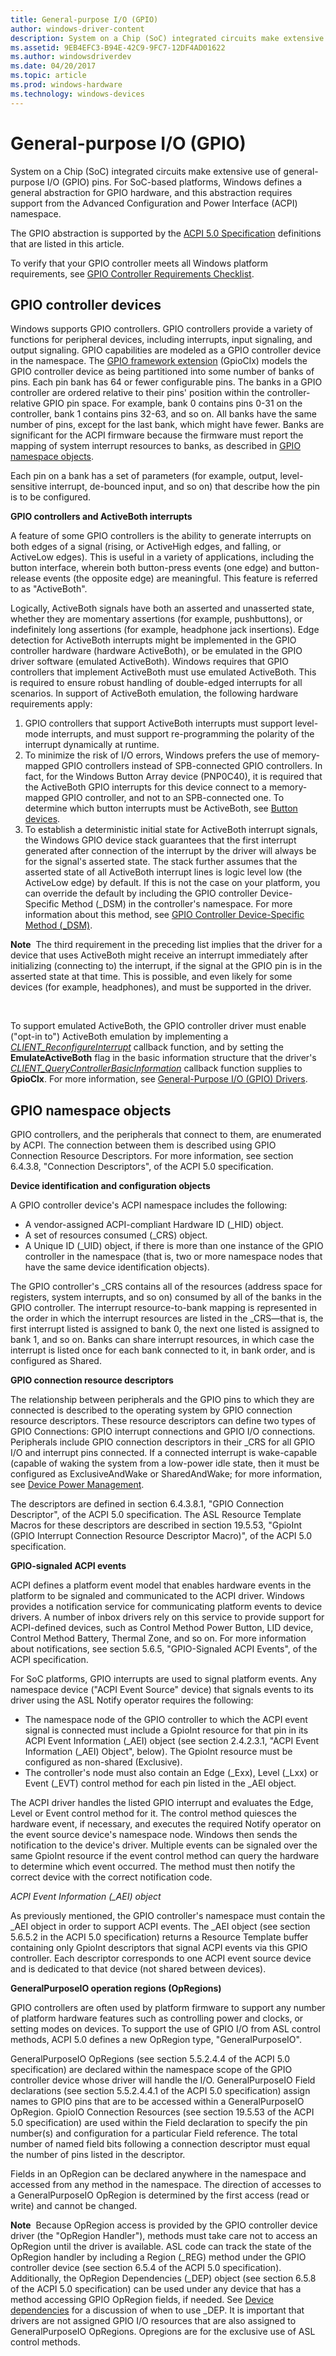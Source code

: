 ```yaml
---
title: General-purpose I/O (GPIO)
author: windows-driver-content
description: System on a Chip (SoC) integrated circuits make extensive use of general-purpose I/O (GPIO) pins.
ms.assetid: 9EB4EFC3-B94E-42C9-9FC7-12DF4AD01622
ms.author: windowsdriverdev
ms.date: 04/20/2017
ms.topic: article
ms.prod: windows-hardware
ms.technology: windows-devices
---
```


# General-purpose I/O (GPIO)


System on a Chip (SoC) integrated circuits make extensive use of general-purpose I/O (GPIO) pins. For SoC-based platforms, Windows defines a general abstraction for GPIO hardware, and this abstraction requires support from the Advanced Configuration and Power Interface (ACPI) namespace.

The GPIO abstraction is supported by the [ACPI 5.0 Specification](http://www.uefi.org/specifications) definitions that are listed in this article.

To verify that your GPIO controller meets all Windows platform requirements, see [GPIO Controller Requirements Checklist](gpio-controller-requirements-checklist.md).

## GPIO controller devices


Windows supports GPIO controllers. GPIO controllers provide a variety of functions for peripheral devices, including interrupts, input signaling, and output signaling. GPIO capabilities are modeled as a GPIO controller device in the namespace. The [GPIO framework extension](https://msdn.microsoft.com/library/windows/hardware/hh439512) (GpioClx) models the GPIO controller device as being partitioned into some number of banks of pins. Each pin bank has 64 or fewer configurable pins. The banks in a GPIO controller are ordered relative to their pins' position within the controller-relative GPIO pin space. For example, bank 0 contains pins 0-31 on the controller, bank 1 contains pins 32-63, and so on. All banks have the same number of pins, except for the last bank, which might have fewer. Banks are significant for the ACPI firmware because the firmware must report the mapping of system interrupt resources to banks, as described in [GPIO namespace objects](#nsobj).

Each pin on a bank has a set of parameters (for example, output, level-sensitive interrupt, de-bounced input, and so on) that describe how the pin is to be configured.

**GPIO controllers and ActiveBoth interrupts**

A feature of some GPIO controllers is the ability to generate interrupts on both edges of a signal (rising, or ActiveHigh edges, and falling, or ActiveLow edges). This is useful in a variety of applications, including the button interface, wherein both button-press events (one edge) and button-release events (the opposite edge) are meaningful. This feature is referred to as "ActiveBoth".

Logically, ActiveBoth signals have both an asserted and unasserted state, whether they are momentary assertions (for example, pushbuttons), or indefinitely long assertions (for example, headphone jack insertions). Edge detection for ActiveBoth interrupts might be implemented in the GPIO controller hardware (hardware ActiveBoth), or be emulated in the GPIO driver software (emulated ActiveBoth). Windows requires that GPIO controllers that implement ActiveBoth must use emulated ActiveBoth. This is required to ensure robust handling of double-edged interrupts for all scenarios. In support of ActiveBoth emulation, the following hardware requirements apply:

1.  GPIO controllers that support ActiveBoth interrupts must support level-mode interrupts, and must support re-programming the polarity of the interrupt dynamically at runtime.
2.  To minimize the risk of I/O errors, Windows prefers the use of memory-mapped GPIO controllers instead of SPB-connected GPIO controllers. In fact, for the Windows Button Array device (PNP0C40), it is required that the ActiveBoth GPIO interrupts for this device connect to a memory-mapped GPIO controller, and not to an SPB-connected one. To determine which button interrupts must be ActiveBoth, see [Button devices](other-acpi-namespace-objects.md#button).
3.  To establish a deterministic initial state for ActiveBoth interrupt signals, the Windows GPIO device stack guarantees that the first interrupt generated after connection of the interrupt by the driver will always be for the signal's asserted state. The stack further assumes that the asserted state of all ActiveBoth interrupt lines is logic level low (the ActiveLow edge) by default. If this is not the case on your platform, you can override the default by including the GPIO controller Device-Specific Method (\_DSM) in the controller's namespace. For more information about this method, see [GPIO Controller Device-Specific Method (\_DSM)](gpio-controller-device-specific-method---dsm-.md).

**Note**  The third requirement in the preceding list implies that the driver for a device that uses ActiveBoth might receive an interrupt immediately after initializing (connecting to) the interrupt, if the signal at the GPIO pin is in the asserted state at that time. This is possible, and even likely for some devices (for example, headphones), and must be supported in the driver.

 

To support emulated ActiveBoth, the GPIO controller driver must enable ("opt-in to") ActiveBoth emulation by implementing a [*CLIENT\_ReconfigureInterrupt*](https://msdn.microsoft.com/library/windows/hardware/hh698243) callback function, and by setting the **EmulateActiveBoth** flag in the basic information structure that the driver's [*CLIENT\_QueryControllerBasicInformation*](https://msdn.microsoft.com/library/windows/hardware/hh439399) callback function supplies to **GpioClx**. For more information, see [General-Purpose I/O (GPIO) Drivers](https://msdn.microsoft.com/library/windows/hardware/hh439508).

## GPIO namespace objects


GPIO controllers, and the peripherals that connect to them, are enumerated by ACPI. The connection between them is described using GPIO Connection Resource Descriptors. For more information, see section 6.4.3.8, "Connection Descriptors", of the ACPI 5.0 specification.

**Device identification and configuration objects**

A GPIO controller device's ACPI namespace includes the following:

-   A vendor-assigned ACPI-compliant Hardware ID (\_HID) object.
-   A set of resources consumed (\_CRS) object.
-   A Unique ID (\_UID) object, if there is more than one instance of the GPIO controller in the namespace (that is, two or more namespace nodes that have the same device identification objects).

The GPIO controller's \_CRS contains all of the resources (address space for registers, system interrupts, and so on) consumed by all of the banks in the GPIO controller. The interrupt resource-to-bank mapping is represented in the order in which the interrupt resources are listed in the \_CRS—that is, the first interrupt listed is assigned to bank 0, the next one listed is assigned to bank 1, and so on. Banks can share interrupt resources, in which case the interrupt is listed once for each bank connected to it, in bank order, and is configured as Shared.

**GPIO connection resource descriptors**

The relationship between peripherals and the GPIO pins to which they are connected is described to the operating system by GPIO connection resource descriptors. These resource descriptors can define two types of GPIO Connections: GPIO interrupt connections and GPIO I/O connections. Peripherals include GPIO connection descriptors in their \_CRS for all GPIO I/O and interrupt pins connected. If a connected interrupt is wake-capable (capable of waking the system from a low-power idle state, then it must be configured as ExclusiveAndWake or SharedAndWake; for more information, see [Device Power Management](device-power-management.md).

The descriptors are defined in section 6.4.3.8.1, "GPIO Connection Descriptor", of the ACPI 5.0 specification. The ASL Resource Template Macros for these descriptors are described in section 19.5.53, "GpioInt (GPIO Interrupt Connection Resource Descriptor Macro)", of the ACPI 5.0 specification.

**GPIO-signaled ACPI events**

ACPI defines a platform event model that enables hardware events in the platform to be signaled and communicated to the ACPI driver. Windows provides a notification service for communicating platform events to device drivers. A number of inbox drivers rely on this service to provide support for ACPI-defined devices, such as Control Method Power Button, LID device, Control Method Battery, Thermal Zone, and so on. For more information about notifications, see section 5.6.5, "GPIO-Signaled ACPI Events", of the ACPI specification.

For SoC platforms, GPIO interrupts are used to signal platform events. Any namespace device ("ACPI Event Source" device) that signals events to its driver using the ASL Notify operator requires the following:

-   The namespace node of the GPIO controller to which the ACPI event signal is connected must include a GpioInt resource for that pin in its ACPI Event Information (\_AEI) object (see section 2.4.2.3.1, "ACPI Event Information (\_AEI) Object", below). The GpioInt resource must be configured as non-shared (Exclusive).
-   The controller's node must also contain an Edge (\_Exx), Level (\_Lxx) or Event (\_EVT) control method for each pin listed in the \_AEI object.

The ACPI driver handles the listed GPIO interrupt and evaluates the Edge, Level or Event control method for it. The control method quiesces the hardware event, if necessary, and executes the required Notify operator on the event source device's namespace node. Windows then sends the notification to the device's driver. Multiple events can be signaled over the same GpioInt resource if the event control method can query the hardware to determine which event occurred. The method must then notify the correct device with the correct notification code.

*ACPI Event Information (\_AEI) object*

As previously mentioned, the GPIO controller's namespace must contain the \_AEI object in order to support ACPI events. The \_AEI object (see section 5.6.5.2 in the ACPI 5.0 specification) returns a Resource Template buffer containing only GpioInt descriptors that signal ACPI events via this GPIO controller. Each descriptor corresponds to one ACPI event source device and is dedicated to that device (not shared between devices).

**GeneralPurposeIO operation regions (OpRegions)**

GPIO controllers are often used by platform firmware to support any number of platform hardware features such as controlling power and clocks, or setting modes on devices. To support the use of GPIO I/O from ASL control methods, ACPI 5.0 defines a new OpRegion type, "GeneralPurposeIO".

GeneralPurposeIO OpRegions (see section 5.5.2.4.4 of the ACPI 5.0 specification) are declared within the namespace scope of the GPIO controller device whose driver will handle the I/O. GeneralPurposeIO Field declarations (see section 5.5.2.4.4.1 of the ACPI 5.0 specification) assign names to GPIO pins that are to be accessed within a GeneralPurposeIO OpRegion. GpioIO Connection Resources (see section 19.5.53 of the ACPI 5.0 specification) are used within the Field declaration to specify the pin number(s) and configuration for a particular Field reference. The total number of named field bits following a connection descriptor must equal the number of pins listed in the descriptor.

Fields in an OpRegion can be declared anywhere in the namespace and accessed from any method in the namespace. The direction of accesses to a GeneralPurposeIO OpRegion is determined by the first access (read or write) and cannot be changed.

**Note**  Because OpRegion access is provided by the GPIO controller device driver (the "OpRegion Handler"), methods must take care not to access an OpRegion until the driver is available. ASL code can track the state of the OpRegion handler by including a Region (\_REG) method under the GPIO controller device (see section 6.5.4 of the ACPI 5.0 specification). Additionally, the OpRegion Dependencies (\_DEP) object (see section 6.5.8 of the ACPI 5.0 specification) can be used under any device that has a method accessing GPIO OpRegion fields, if needed. See [Device dependencies](device-management-namespace-objects.md#devdepend) for a discussion of when to use \_DEP.
It is important that drivers are not assigned GPIO I/O resources that are also assigned to GeneralPurposeIO OpRegions. Opregions are for the exclusive use of ASL control methods.

 

 

 




